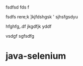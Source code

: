 
fsdfsd
fds
f


fsdfs
rere;k
]kjfdshgsk
'
sjhsfgsdyu


hfghfg,.df
jkgdfjk
yddf

vsdgf
sgfsdfg

# java-selenium
